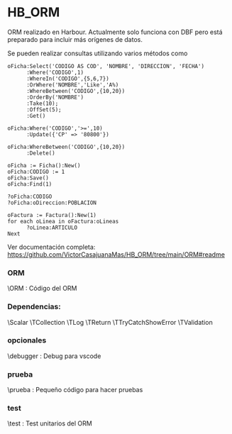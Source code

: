# HB_ORM
ORM realizado en Harbour. 
Actualmente solo funciona con DBF pero está preparado para incluir más orígenes de datos.

Se pueden realizar consultas utilizando varios métodos como
~~~
oFicha:Select('CODIGO AS COD', 'NOMBRE', 'DIRECCION', 'FECHA')
      :Where('CODIGO',1)
      :WhereIn('CODIGO',{5,6,7})
      :OrWhere('NOMBRE','Like','A%)
      :WhereBetween('CODIGO',{10,20})
      :OrderBy('NOMBRE')
      :Take(10);
      :OffSet(5);
      :Get()
~~~

~~~
oFicha:Where('CODIGO','>=',10)
      :Update({'CP' => '80800'})
~~~

~~~
oFicha:WhereBetween('CODIGO',{10,20})
      :Delete()
~~~

~~~
oFicha := Ficha():New()
oFicha:CODIGO := 1
oFicha:Save()
oFicha:Find(1)
~~~

~~~
?oFicha:CODIGO
?oFicha:oDireccion:POBLACION
~~~

~~~
oFactura := Factura():New(1)
for each oLinea in oFactura:oLineas
      ?oLinea:ARTICULO
Next
~~~

Ver documentación completa: https://github.com/VictorCasajuanaMas/HB_ORM/tree/main/ORM#readme


### ORM
\ORM : Código del ORM

### Dependencias:
\Scalar
\TCollection
\TLog
\TReturn
\TTryCatchShowError
\TValidation

### opcionales
\debugger : Debug para vscode

### prueba
\prueba : Pequeño código para hacer pruebas

### test
\test : Test unitarios del ORM
